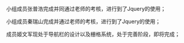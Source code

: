小组成员张普浩完成并同通过老师的考核，进行到了Jquery的使用；

小组成员秦瑞山完成并通过老师的考核，进行到了Jquery的使用；

成员姬文军现处于导航栏的设计以及栅格系统，处于完善阶段，即将完成；